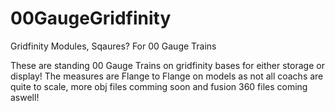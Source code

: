 # 00GaugeGridfinity
Gridfinity Modules, Sqaures? For 00 Gauge Trains

These are standing 00 Gauge Trains on gridfinity bases for either storage or display!
The measures are Flange to Flange on models as not all coachs are quite to scale, more obj files comming soon and fusion 360 files coming aswell!
